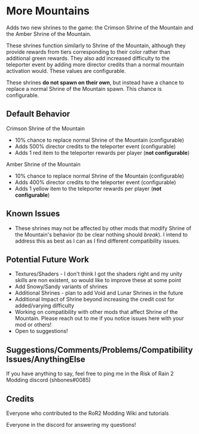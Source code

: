# More Mountains
Adds two new shrines to the game: the Crimson Shrine of the Mountain and the Amber Shrine of the Mountain.

These shrines function similarly to Shrine of the Mountain, although they provide rewards from tiers corresponding to their color rather than additional green rewards. They also add increased difficulty to the teleporter event by adding more director credits than a normal mountain activation would. These values are configurable.

These shrines **do not spawn on their own**, but instead have a chance to replace a normal Shrine of the Mountain spawn. This chance is configurable.

## Default Behavior
Crimson Shrine of the Mountain
* 10% chance to replace normal Shrine of the Mountain (configurable)
* Adds 500% director credits to the teleporter event (configurable)
* Adds 1 red item to the teleporter rewards per player (**not configurable**)

Amber Shrine of the Mountain
* 10% chance to replace normal Shrine of the Mountain (configurable)
* Adds 400% director credits to the teleporter event (configurable)
* Adds 1 yellow item to the teleporter rewards per player (**not configurable**)

## Known Issues
* These shrines may not be affected by other mods that modify Shrine of the Mountain's behavior (to be clear nothing should *break*). I intend to address this as best as I can as I find different compatibility issues.

## Potential Future Work
* Textures/Shaders - I don't think I got the shaders right and my unity skills are non existent, so would like to improve these at some point
* Add Snowy/Sandy variants of shrines
* Additional Shrines - plan to add Void and Lunar Shrines in the future
* Additional Impact of Shrine beyond increasing the credit cost for added/varying difficulty
* Working on compatibility with other mods that affect Shrine of the Mountain. Please reach out to me if you notice issues here with your mod or others!
* Open to suggestions!

## Suggestions/Comments/Problems/CompatibilityIssues/AnythingElse
If you have anything to say, feel free to ping me in the Risk of Rain 2 Modding discord (shbones#0085)

## Credits
Everyone who contributed to the RoR2 Modding Wiki and tutorials

Everyone in the discord for answering my questions!
